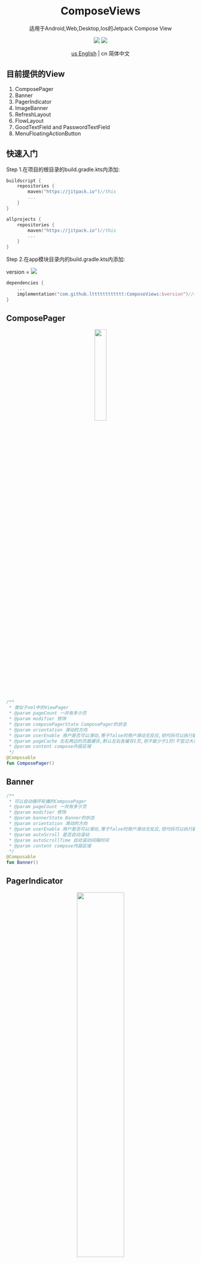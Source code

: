 <h1 align="center">ComposeViews</h1>

<p align="center">适用于Android,Web,Desktop,Ios的Jetpack Compose View</p>

<p align="center">
<img src="https://img.shields.io/badge/license-Apache%202-blue.svg?maxAge=2592000">
<img src="https://jitpack.io/v/ltttttttttttt/ComposeViews.svg"/>
</p>

<div align="center"><a href="https://github.com/ltttttttttttt/ComposeViews/blob/main/README.md">us English</a> | cn 简体中文</div>

## 目前提供的View

1. ComposePager
2. Banner
3. PagerIndicator
4. ImageBanner
5. RefreshLayout
6. FlowLayout
7. GoodTextField and PasswordTextField
8. MenuFloatingActionButton

## 快速入门

Step 1.在项目的根目录的build.gradle.kts内添加:

```kotlin
buildscript {
    repositories {
        maven("https://jitpack.io")//this
        ...
    }
}

allprojects {
    repositories {
        maven("https://jitpack.io")//this
        ...
    }
}
```

Step 2.在app模块目录内的build.gradle.kts内添加:

version = [![](https://jitpack.io/v/ltttttttttttt/ComposeViews.svg)](https://jitpack.io/#ltttttttttttt/ComposeViews)

```kotlin
dependencies {
    ...
    implementation("com.github.ltttttttttttt:ComposeViews:$version")//this
}
```

## ComposePager

<div align=center><img src="md_resource/compose_pager.gif" width=25%></div>

```kotlin
/**
 * 类似于xml中的ViewPager
 * @param pageCount 一共有多少页
 * @param modifier 修饰
 * @param composePagerState ComposePager的状态
 * @param orientation 滑动的方向
 * @param userEnable 用户是否可以滑动,等于false时用户滑动无反应,但代码可以执行翻页
 * @param pageCache 左右两边的页面缓存,默认左右各缓存1页,但不能少于1页(不宜过大)
 * @param content compose内容区域
 */
@Composable
fun ComposePager()
```

## Banner

```kotlin
/**
 * 可以自动循环轮播的ComposePager
 * @param pageCount 一共有多少页
 * @param modifier 修饰
 * @param bannerState Banner的状态
 * @param orientation 滑动的方向
 * @param userEnable 用户是否可以滑动,等于false时用户滑动无反应,但代码可以执行翻页
 * @param autoScroll 是否自动滚动
 * @param autoScrollTime 自动滚动间隔时间
 * @param content compose内容区域
 */
@Composable
fun Banner()
```

## PagerIndicator

<div align=center><img src="md_resource/image_banner.gif" width=50%></div>

```kotlin
/**
 * 适用于Pager的指示器
 * @param size 指示器数量
 * @param offsetPercentWithSelect 选中的指示器的偏移百分比
 * @param selectIndex 选中的索引
 * @param indicatorItem 未被选中的指示器
 * @param selectIndicatorItem 被选中的指示器
 * @param modifier 修饰
 * @param margin 指示器之间的间距
 * @param orientation 指示器排列方向
 */
@Composable
fun PagerIndicator()
```

## ImageBanner

```kotlin
/**
 * 展示图片的Banner
 * @param imageSize 图片数量
 * @param imageContent 放置图片的content
 * @param indicatorItem 未被选中的指示器,如果为null则不展示指示器
 * @param selectIndicatorItem 被选中的指示器,如果为null则不展示指示器
 * @param modifier 修饰
 * @param bannerState Banner的状态
 * @param orientation 滑动的方向
 * @param autoScroll 是否自动滚动
 * @param autoScrollTime 自动滚动间隔时间
 */
@Composable
fun ImageBanner()
```

## RefreshLayout

```kotlin

```

## FlowLayout

<div align=center><img src="md_resource/flow_layout.png" width=40%></div>

```kotlin
/**
 * 可以自动换行的线性布局
 * @param modifier 修饰
 * @param orientation 排列的方向,[Orientation.Horizontal]时会先横向排列,一排放不下会换到下一行继续横向排列
 * @param horizontalAlignment 子级在横向上的位置
 * @param verticalAlignment 子级在竖向上的位置
 * @param horizontalMargin 子级与子级在横向上的间距
 * @param verticalMargin 子级与子级在竖向上的间距
 * @param maxLines 最多能放多少行(或列)
 * @param content compose内容区域
 */
@Composable
fun FlowLayout()
```

## GoodTextField and PasswordTextField

<div align=center><img src="md_resource/text_field.png" width=30%></div>

```kotlin
/**
 * 更方便易用的TextField(文本输入框)
 * @param value 输入框中的文字
 * @param onValueChange 输入框中文字的变化回调
 * @param modifier 修饰
 * @param hint 输入框没有文字时展示的内容
 * @param maxLines 最多能展示多少行文字
 * @param fontSize text和hint的字体大小
 * @param fontColor text的字体颜色
 * @param maxLength 最多能展示多少个文字,ps:由于会截断文字,会导致截断时重置键盘状态(TextField特性)
 * @param contentAlignment text和hint对其方式
 * @param leading 展示在左边的组件
 * @param trailing 展示在右边的组件
 * @param background 背景
 * @param horizontalPadding 横向的内间距
 * @param enabled 是否可输入,false无法输入和复制
 * @param readOnly 是否可输入,true无法输入,但可复制,获取焦点,移动光标
 * @param textStyle 字体样式
 * @param keyboardOptions 键盘配置
 * @param keyboardActions 键盘回调
 * @param visualTransformation 文本展示的转换
 * @param onTextLayout 计算新文本布局时执行的回调
 * @param interactionSource 状态属性
 * @param cursorBrush 光标绘制
 */
@Composable
fun GoodTextField()

/**
 * 更方便易用的TextField,适用于输入密码的情况
 * @param value 输入框中的文字
 * @param onValueChange 输入框中文字的变化回调
 * @param passwordIsShow 密码是否可见,false为密文状态
 * @param onPasswordIsShowChange 密码是否可见状态变化的回调
 * @param modifier 修饰
 * @param hint 输入框没有文字时展示的内容
 * @param maxLines 最多能展示多少行文字
 * @param fontSize text和hint的字体大小
 * @param fontColor text的字体颜色
 * @param maxLength 最多能展示多少个文字,ps:由于会截断文字,会导致截断时重置键盘状态(TextField特性)
 * @param contentAlignment text和hint对其方式
 * @param leading 展示在左边的组件
 * @param trailing 展示在右边的组件,默认是可点击的眼睛图标,用于切换密码是否可见
 * @param background 背景
 * @param horizontalPadding 横向的内间距
 * @param enabled 是否可输入,false无法输入和复制
 * @param readOnly 是否可输入,true无法输入,但可复制,获取焦点,移动光标
 * @param textStyle 字体样式
 * @param keyboardOptions 键盘配置
 * @param keyboardActions 键盘回调
 * @param passwordChar 密码不可见时展示的字符
 * @param visualTransformation 文本展示的转换
 * @param onTextLayout 计算新文本布局时执行的回调
 * @param interactionSource 状态属性
 * @param cursorBrush 光标绘制
 */
@Composable
fun PasswordTextField()
```

## MenuFloatingActionButton

<div align=center><img src="md_resource/fab.gif" width=20%></div>

```kotlin
/**
 * 带菜单的Fab
 * @param icon 菜单图标
 * @param label 菜单提示文本
 * @param srcIconColor 图标颜色
 * @param labelTextColor 提示文本内容颜色
 * @param labelBackgroundColor 提示文本内容区域背景色
 * @param fabBackgroundColor Fab按钮背景色
 */
@Composable
fun MenuFloatingActionButton()
```

<h6>最后感谢<a href="https://www.jetbrains.com/?from=ltviews" target="_blank">JetBrains</a>对本项目的支持<h6>